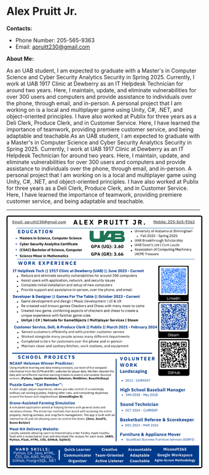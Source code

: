 # Alex Pruitt Jr.

**Contacts:**

- Phone Number: 205-565-9363
- Email: [apruitt230@gmail.com](mailto:apruitt230@gmail.com)

**About Me:**

As an UAB student, I am expected to graduate with a Master's in Computer Science and Cyber Security Analytics Security in Spring 2025. Currently, I work at UAB 1917 Clinic at Dewberry as an IT Helpdesk Technician for around two years. Here, I maintain, update, and eliminate vulnerabilities for over 300 users and computers and provide assistance to individuals over the phone, through email, and in-person. A personal project that I am working on is a local and multiplayer game using Unity, C#, .NET, and object-oriented principles. I have also worked at Publix for three years as a Deli Clerk, Produce Clerk, and in Customer Service. Here, I have learned the importance of teamwork, providing premiere customer service, and being adaptable and teachable.As an UAB student, I am expected to graduate with a Master's in Computer Science and Cyber Security Analytics Security in Spring 2025. Currently, I work at UAB 1917 Clinic at Dewberry as an IT Helpdesk Technician for around two years. Here, I maintain, update, and eliminate vulnerabilities for over 300 users and computers and provide assistance to individuals over the phone, through email, and in-person. A personal project that I am working on is a local and multiplayer game using Unity, C#, .NET, and object-oriented principles. I have also worked at Publix for three years as a Deli Clerk, Produce Clerk, and in Customer Service. Here, I have learned the importance of teamwork, providing premiere customer service, and being adaptable and teachable.

-------------------------------------------------------------------------------------------------------------------------------------------------------------------------------------------------------------------------------

<img src="Alex_Resume_Apr_2025.png" alt="Resume Picture" style="border: 3px solid black; border-radius: 5px; display: block;">
